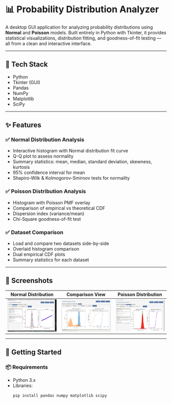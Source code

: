 # 📊 Probability Distribution Analyzer

A desktop GUI application for analyzing probability distributions using **Normal** and **Poisson** models. Built entirely in Python with Tkinter, it provides statistical visualizations, distribution fitting, and goodness-of-fit testing — all from a clean and interactive interface.

---

## 🧰 Tech Stack

- Python
- Tkinter (GUI)
- Pandas
- NumPy
- Matplotlib
- SciPy

---

## ✨ Features

### ✅ Normal Distribution Analysis
- Interactive histogram with Normal distribution fit curve
- Q-Q plot to assess normality
- Summary statistics: mean, median, standard deviation, skewness, kurtosis
- 95% confidence interval for mean
- Shapiro-Wilk & Kolmogorov-Smirnov tests for normality

### ✅ Poisson Distribution Analysis
- Histogram with Poisson PMF overlay
- Comparison of empirical vs theoretical CDF
- Dispersion index (variance/mean)
- Chi-Square goodness-of-fit test

### ✅ Dataset Comparison
- Load and compare two datasets side-by-side
- Overlaid histogram comparison
- Dual empirical CDF plots
- Summary statistics for each dataset

---

## 📸 Screenshots

| Normal Distribution | Comparison View | Poisson Distribution |
|---------------------|-----------------|----------------------|
| ![Normal](images/normal_distribution.png) | ![Compare](images/comparison.png) | ![Poisson](images/poisson_distribution.png) |

---

## 🏁 Getting Started

### 📦 Requirements
- Python 3.x
- Libraries:
  ```bash
  pip install pandas numpy matplotlib scipy
